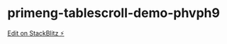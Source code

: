 # primeng-tablescroll-demo-phvph9

[Edit on StackBlitz ⚡️](https://stackblitz.com/edit/primeng-tablescroll-demo-phvph9)